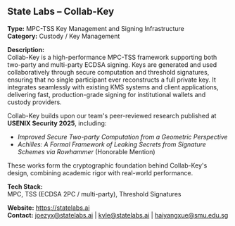 ## State Labs – Collab-Key
**Type:** MPC-TSS Key Management and Signing Infrastructure  
**Category:** Custody / Key Management  

**Description:**  
Collab-Key is a high-performance MPC-TSS framework supporting both two-party and multi-party ECDSA signing.
Keys are generated and used collaboratively through secure computation and threshold signatures, ensuring that no single participant ever reconstructs a full private key.
It integrates seamlessly with existing KMS systems and client applications, delivering fast, production-grade signing for institutional wallets and custody providers.

Collab-Key builds upon our team's peer-reviewed research published at **USENIX Security 2025**, including:  
- *Improved Secure Two-party Computation from a Geometric Perspective*  
- *Achilles: A Formal Framework of Leaking Secrets from Signature Schemes via Rowhammer* (Honorable Mention)


These works form the cryptographic foundation behind Collab-Key's design, combining academic rigor with real-world performance.

**Tech Stack:**  
MPC, TSS (ECDSA 2PC / multi-party), Threshold Signatures

**Website:** https://statelabs.ai  
**Contact:** joezyx@statelabs.ai | kyle@statelabs.ai | haiyangxue@smu.edu.sg
